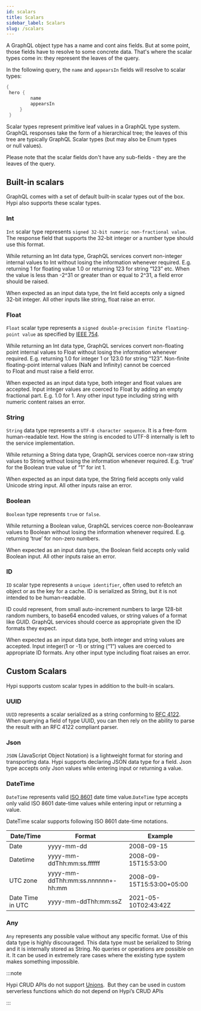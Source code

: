 ```yaml
---
id: scalars
title: Scalars
sidebar_label: Scalars
slug: /scalars
---
```


A GraphQL object type has a name and cont
ains fields. But at some point, those fields have to resolve to some concrete data. That's where the scalar types come in: they represent the leaves of the query.

In the following query, the `name` and `appearsIn` fields will resolve to scalar types:
```java
{
 hero {
         name
         appearsIn
     }
 }
```

Scalar types represent primitive leaf values in a GraphQL type system. GraphQL responses take the form of a hierarchical tree; the leaves of this tree are typically GraphQL Scalar types (but may also be Enum types or null values).

Please note that the scalar fields don't have any sub-fields - they are the leaves of the query.

## Built-in scalars

GraphQL comes with a set of default built-in scalar types out of the box. Hypi also supports these scalar types.

### Int

`Int` scalar type represents `signed 32‐bit numeric non-fractional value`. The response field that supports the 32-bit integer or a number type should use this format.

While returning an Int data type, GraphQL services convert non-integer internal values to Int without losing the information whenever required. E.g. returning 1 for floating value 1.0 or returning 123 for string “123” etc. When the value is less than -2^31 or greater than or equal to 2^31, a field error should be raised.

When expected as an input data type, the Int field accepts only a signed 32-bit integer. All other inputs like string, float raise an error.

### Float

`Float` scalar type represents a `signed double-precision finite floating-point value` as specified by [IEEE 754](https://en.wikipedia.org/wiki/IEEE_754).

While returning an Int data type, GraphQL services convert non-floating point internal values to Float without losing the information whenever required. E.g. returning 1.0 for integer 1 or 123.0 for string “123”. Non-finite floating-point internal values (NaN and Infinity) cannot be coerced to Float and must raise a field error.

When expected as an input data type, both integer and float values are accepted. Input integer values are coerced to Float by adding an empty fractional part. E.g. 1.0 for 1. Any other input type including string with numeric content raises an error.

### String

`String` data type represents a `UTF‐8 character sequence`. It is a free-form human-readable text. How the string is encoded to UTF-8 internally is left to the service implementation.

While returning a String data type, GraphQL services coerce non-raw string values to String without losing the information whenever required. E.g. ‘true’ for the Boolean true value of “1” for int 1.

When expected as an input data type, the String field accepts only valid Unicode string input. All other inputs raise an error.

### Boolean

`Boolean` type represents `true` or  `false`.

While returning a Boolean value, GraphQL services coerce non-Booleanraw values to Boolean without losing the information whenever required. E.g. returning ‘true’ for non-zero numbers.

When expected as an input data type, the Boolean field accepts only valid Boolean input. All other inputs raise an error.

### ID

`ID` scalar type represents a `unique identifier`, often used to refetch an object or as the key for a cache. ID is serialized as String, but it is not intended to be human-readable.

ID could represent, from small auto-increment numbers to large 128-bit random numbers, to base64 encoded values, or string values of a format like GUID. GraphQL services should coerce as appropriate given the ID formats they expect.

When expected as an input data type, both integer and string values are accepted. Input integer(1 or -1) or string (“1”) values are coerced to appropriate ID formats. Any other input type including float raises an error.

## Custom Scalars

Hypi supports custom scalar types in addition to the built-in scalars.

### UUID

`UUID` represents a scalar serialized as a string conforming to [RFC 4122](https://en.wikipedia.org/wiki/Universally_unique_identifier). When querying a field of type UUID, you can then rely on the ability to parse the result with an RFC 4122 compliant parser.

### Json

`JSON` (JavaScript Object Notation) is a lightweight format for storing and transporting data. Hypi supports declaring JSON data type for a field. Json type accepts only Json values while entering input or returning a value.

### DateTime

`DateTime` represents valid [ISO 8601](https://en.wikipedia.org/wiki/ISO_8601) date time value.`DateTime` type accepts only valid ISO 8601 date-time values while entering input or returning a value.

DateTime scalar supports following ISO 8601 date-time notations.

| Date/Time        | Format                             | Example                   |
|------------------|------------------------------------|---------------------------|
| Date             | yyyy-mm-dd                         | 2008-09-15                |
| Datetime         | yyyy-mm-ddThh:mm:ss.ffffff         | 2008-09-15T15:53:00       |
| UTC zone         | yyyy-mm-ddThh:mm:ss.nnnnnn+\-hh:mm | 2008-09-15T15:53:00+05:00 |
| Date Time in UTC | yyyy-mm-ddThh:mm:ssZ               | 2021-05-10T02:43:42Z      |

### Any


`Any` represents any possible value without any specific format. Use of this data type is highly discouraged. This data type must be serialized to String and it is internally stored as
String. No queries or operations are possible on it. It can be used in extremely rare cases where the existing type system makes something impossible.

:::note

Hypi CRUD APIs do not support [Unions](http://spec.graphql.org/draft/#sec-Unions).  But they can be used in custom serverless functions which do not depend on Hypi’s CRUD APIs

:::

